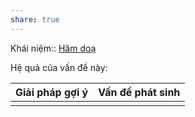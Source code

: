 ```yaml
---
share: true
---
```

Khái niệm:: [Hăm doạ](../T%E1%BB%AB%20%C4%91i%E1%BB%83n/Ti%C3%AAu%20c%E1%BB%B1c/H%C4%83m%20do%E1%BA%A1.md)

Hệ quả của vấn đề này:


| Giải pháp gợi ý | Vấn đề phát sinh |
| --------------- | ---------------- |
|                 |                  |
